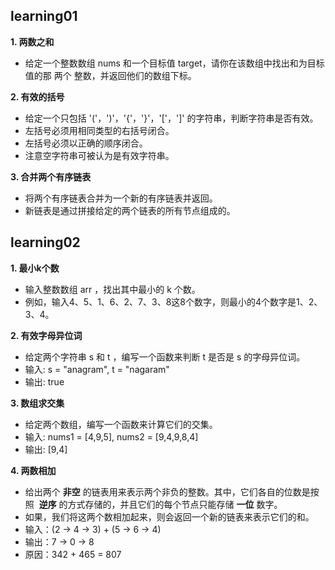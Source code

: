 ## learning01

**1. 两数之和**  
- 给定一个整数数组 nums 和一个目标值 target，请你在该数组中找出和为目标值的那 两个 整数，并返回他们的数组下标。

**2. 有效的括号**

- 给定一个只包括 '('，')'，'{'，'}'，'['，']' 的字符串，判断字符串是否有效。
- 左括号必须用相同类型的右括号闭合。
- 左括号必须以正确的顺序闭合。
- 注意空字符串可被认为是有效字符串。

**3. 合并两个有序链表**

- 将两个有序链表合并为一个新的有序链表并返回。
- 新链表是通过拼接给定的两个链表的所有节点组成的。

## learning02

**1. 最小k个数** 

- 输入整数数组 arr ，找出其中最小的 k 个数。
- 例如，输入4、5、1、6、2、7、3、8这8个数字，则最小的4个数字是1、2、3、4。

**2. 有效字母异位词**

- 给定两个字符串 s 和 t ，编写一个函数来判断 t 是否是 s 的字母异位词。
- 输入: s = "anagram", t = "nagaram"    
- 输出: true
 
**3. 数组求交集**

- 给定两个数组，编写一个函数来计算它们的交集。
- 输入: nums1 = [4,9,5], nums2 = [9,4,9,8,4]
- 输出: [9,4]

**4. 两数相加**

- 给出两个 **非空** 的链表用来表示两个非负的整数。其中，它们各自的位数是按照 
**逆序** 的方式存储的，并且它们的每个节点只能存储 **一位** 数字。
- 如果，我们将这两个数相加起来，则会返回一个新的链表来表示它们的和。
- 输入：(2 -> 4 -> 3) + (5 -> 6 -> 4)
 - 输出：7 -> 0 -> 8
 - 原因：342 + 465 = 807
